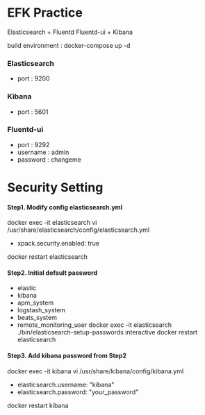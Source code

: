 # EFK Practice
Elasticsearch + Fluentd Fluentd-ui + Kibana

build environment : docker-compose up -d

### Elasticsearch
- port : 9200

### Kibana
- port : 5601

### Fluentd-ui
- port : 9292
- username : admin
- password : changeme


# Security Setting

#### Step1. Modify config elasticsearch.yml
docker exec -it elasticsearch vi /usr/share/elasticsearch/config/elasticsearch.yml
- xpack.security.enabled: true

docker restart elasticsearch


#### Step2. Initial default password
- elastic
- kibana
- apm_system
- logstash_system
- beats_system
- remote_monitoring_user
docker exec -it elasticsearch ./bin/elasticsearch-setup-passwords interactive
docker restart elasticsearch

#### Step3. Add kibana password from Step2
docker exec -it kibana vi /usr/share/kibana/config/kibana.yml
- elasticsearch.username: "kibana"
- elasticsearch.password: "your_password"

docker restart kibana  



